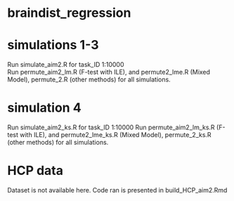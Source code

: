 # braindist_regression

# simulations 1-3
Run simulate_aim2.R for task_ID 1:10000 <br>
Run permute_aim2_lm.R (F-test with ILE), and permute2_lme.R (Mixed Model), permute_2.R (other methods) for all simulations.

# simulation 4
Run simulate_aim2_ks.R for task_ID 1:10000
Run permute_aim2_lm_ks.R (F-test with ILE), and permute2_lme_ks.R (Mixed Model), permute_2_ks.R (other methods) for all simulations.

 # HCP data
 Dataset is not available here.
 Code ran is presented in build_HCP_aim2.Rmd
